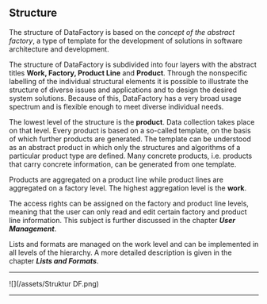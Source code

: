 ## Structure

The structure of DataFactory is based on the _concept of the abstract factory_, a type of template for the development of solutions in software architecture and development.

The structure of DataFactory is subdivided into four layers with the abstract titles **Work, Factory, Product Line** and **Product**. Through the nonspecific labelling of the individual structural elements it is possible to illustrate the structure of diverse issues and applications and to design the desired system solutions. Because of this, DataFactory has a very broad usage spectrum and is flexible enough to meet diverse individual needs. 

The lowest level of the structure is the **product**. Data collection takes place on that level. Every product is based on a so-called template, on the basis of which further products are generated. The template can be understood as an abstract product in which only the structures and algorithms of a particular product type are defined. Many concrete products, i.e. products that carry concrete information, can be generated from one template.

Products are aggregated on a product line while product lines are aggregated on a factory level. The highest aggregation level is the **work**. 

The access rights can be assigned on the factory and product line levels, meaning that the user can only read and edit certain factory and product line information. This subject is further discussed in the chapter _**User Management**_.

Lists and formats are managed on the work level and can be implemented in all levels of the hierarchy. A more detailed description is given in the chapter _**Lists and Formats**_.

---

![](/assets/Struktur DF.png)

---



